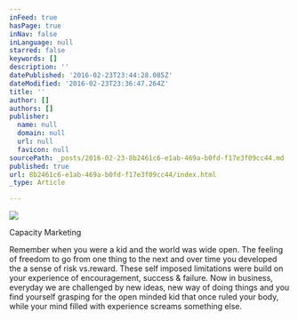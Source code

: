 ```yaml
---
inFeed: true
hasPage: true
inNav: false
inLanguage: null
starred: false
keywords: []
description: ''
datePublished: '2016-02-23T23:44:28.085Z'
dateModified: '2016-02-23T23:36:47.264Z'
title: ''
author: []
authors: []
publisher:
  name: null
  domain: null
  url: null
  favicon: null
sourcePath: _posts/2016-02-23-8b2461c6-e1ab-469a-b0fd-f17e3f09cc44.md
published: true
url: 8b2461c6-e1ab-469a-b0fd-f17e3f09cc44/index.html
_type: Article

---
```

![](https://the-grid-user-content.s3-us-west-2.amazonaws.com/f49a5c6e-ff9c-4484-a468-a474bc57d504.jpg)

Capacity Marketing

Remember when you were a kid and the world was wide open.  The feeling of freedom to go from one thing to the next and over time you developed the a sense of risk vs.reward.  These self imposed limitations were build on your experience  of encouragement, success & failure.  Now in business, everyday we are challenged by new ideas, new way of doing things and you find yourself grasping for the open minded kid that once ruled your body, while your mind filled with experience screams something else.
